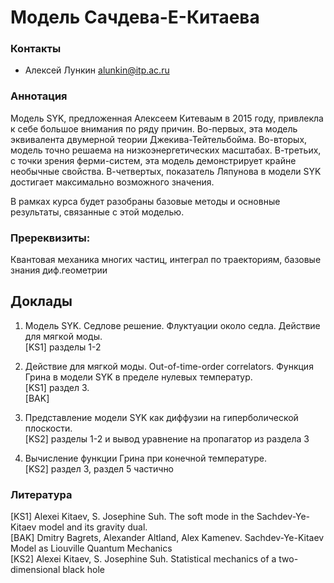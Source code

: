 # Модель Сачдева-Е-Китаева

### Контакты

* Алексей Лункин <alunkin@itp.ac.ru>

### Аннотация

Модель SYK, предложенная Алексеем Китеваым в 2015 году, привлекла к себе большое внимания по ряду причин. Во-первых, эта модель эквивалента двумерной теории Джекива-Тейтельбойма. Во-вторых, модель точно решаема на низкоэнергетических масштабах. В-третьих, с точки зрения ферми-систем, эта модель демонстрирует крайне необычные свойства. В-четвертых, показатель Ляпунова в модели SYK достигает максимально возможного значения.  

В рамках курса будет разобраны базовые методы и основные результаты, связанные с этой моделью.  

### Пререквизиты:

Квантовая механика многих частиц, интеграл по траекториям, базовые знания диф.геометрии  

## Доклады

1.	Модель SYK.  Седлове решение. Флуктуации около седла. Действие для мягкой моды.  
[KS1] разделы 1-2  

2.	Действие для мягкой моды. Out-of-time-order correlators. Функция Грина в модели SYK в пределе нулевых  температур.  
[KS1] раздел 3.  
[BAK]  

3. Представление модели SYK как диффузии на гиперболической плоскости.  
[KS2] разделы 1-2 и вывод уравнение на пропагатор из раздела 3  

4. Вычисление функции Грина при конечной температуре.  
[KS2] раздел 3, раздел 5 частично  

### Литература
[KS1] Alexei Kitaev, S. Josephine Suh. The soft mode in the Sachdev-Ye-Kitaev model and its gravity dual.  
[BAK] Dmitry Bagrets, Alexander Altland, Alex Kamenev.  Sachdev-Ye-Kitaev Model as Liouville Quantum Mechanics  
[KS2] Alexei Kitaev, S. Josephine Suh.  Statistical mechanics of a two-dimensional black hole  
